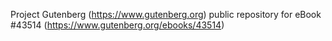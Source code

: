 Project Gutenberg (https://www.gutenberg.org) public repository for eBook #43514 (https://www.gutenberg.org/ebooks/43514)
